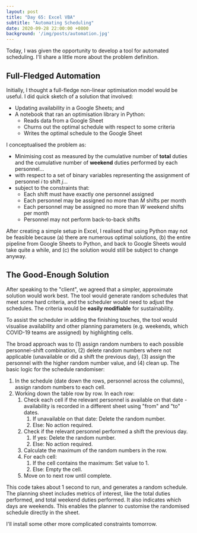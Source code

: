 ```yaml
---
layout: post
title: "Day 65: Excel VBA"
subtitle: "Automating Scheduling"
date: 2020-09-28 22:00:00 +0800
background: '/img/posts/automation.jpg'
---
```


Today, I was given the opportunity to develop a tool for automated scheduling. I'll share a little more about the problem definition.

## Full-Fledged Automation
Initially, I thought a full-fledge non-linear optimisation model would be useful. I did quick sketch of a solution that involved:

* Updating availability in a Google Sheets; and
* A notebook that ran an optimisation library in Python:
    * Reads data from a Google Sheet
    * Churns out the optimal schedule with respect to some criteria
    * Writes the optimal schedule to the Google Sheet

I conceptualised the problem as:

* Minimising cost as measured by the cumulative number of **total** duties and the cumulative number of **weekend** duties performed by each personnel...
* with respect to a set of binary variables representing the assignment of personnel *i* to shift *j*...
* subject to the constraints that:
    * Each shift must have exactly one personnel assigned
    * Each personnel may be assigned no more than *M* shifts per month
    * Each personnel may be assigned no more than *W* weekend shifts per month
    * Personnel may not perform back-to-back shifts

After creating a simple setup in Excel, I realised that using Python may not be feasible because (a) there are numerous optimal solutions, (b) the entire pipeline from Google Sheets to Python, and back to Google Sheets would take quite a while, and (c) the solution would still be subject to change anyway.

## The Good-Enough Solution
After speaking to the "client", we agreed that a simpler, approximate solution would work best. The tool would generate random schedules that meet some hard criteria, and the scheduler would need to adjust the schedules. The criteria would be **easily modifiable** for sustainability.

To assist the scheduler in adding the finishing touches, the tool would visualise availability and other planning parameters (e.g. weekends, which COVID-19 teams are assigned) by highlighting cells.

The broad approach was to (1) assign random numbers to each possible personnel-shift combination, (2) delete random numbers where not applicable (unavailable or did a shift the previous day), (3) assign the personnel with the higher random number value, and (4) clean up. The basic logic for the schedule randomiser:

1. In the schedule (date down the rows, personnel across the columns), assign random numbers to each cell.
2. Working down the table row by row. In each row:
    1. Check each cell if the relevant personnel is available on that date - availability is recorded in a different sheet using "from" and "to" dates.
        1. If unavailable on that date: Delete the random number.
        2. Else: No action required.
    2. Check if the relevant personnel performed a shift the previous day.
        1. If yes: Delete the random number.
        2. Else: No action required.
    3. Calculate the maximum of the random numbers in the row.
    4. For each cell:
        1. If the cell contains the maximum: Set value to 1.
        2. Else: Empty the cell.
    5. Move on to next row until complete.

This code takes about 1 second to run, and generates a random schedule. The planning sheet includes metrics of interest, like the total duties performed, and total weekend duties performed. It also indicates which days are weekends. This enables the planner to customise the randomised schedule directly in the sheet.

I'll install some other more complicated constraints tomorrow.